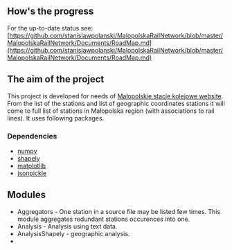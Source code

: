 ﻿## How's the progress
 For the up-to-date status see: [https://github.com/stanislawpolanski/MalopolskaRailNetwork/blob/master/MalopolskaRailNetwork/Documents/RoadMap.md](https://github.com/stanislawpolanski/MalopolskaRailNetwork/blob/master/MalopolskaRailNetwork/Documents/RoadMap.md)
 ## The aim of the project
This project is developed for needs of [Małopolskie stacje kolejowe website](http://stacje.cba.pl/). From the list of the stations and list of geographic coordinates stations it will come to full list of stations in Małopolska region (with associations to rail lines). It uses following packages.
### Dependencies
+ [numpy](http://www.numpy.org/)
+ [shapely](https://pypi.org/project/Shapely/)
+ [matplotlib](https://matplotlib.org/index.html)
+ [jsonpickle](https://jsonpickle.github.io/)
## Modules
+ Aggregators - One station in a source file may be listed few times. This module aggregates redundant stations occurences into one.
+ Analysis - Analysis using text data.
+ AnalysisShapely - geographic analysis.
+ 